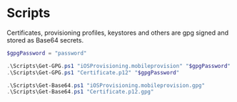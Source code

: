 # Scripts

Certificates, provisioning profiles, keystores and others are gpg signed and stored as Base64 secrets.

```powershell
$gpgPassword = "password"

.\Scripts\Get-GPG.ps1 "iOSProvisioning.mobileprovision" "$gpgPassword"
.\Scripts\Get-GPG.ps1 "Certificate.p12" "$gpgPassword"

.\Scripts\Get-Base64.ps1 "iOSProvisioning.mobileprovision.gpg"
.\Scripts\Get-Base64.ps1 "Certificate.p12.gpg"
```